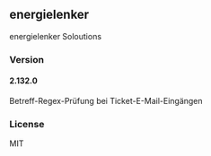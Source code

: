 ## energielenker
energielenker Soloutions

### Version
#### 2.132.0
Betreff-Regex-Prüfung bei Ticket-E-Mail-Eingängen

### License
MIT